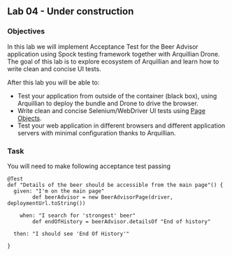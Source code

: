 ## Lab 04 - Under construction

### Objectives

In this lab we will implement Acceptance Test for the Beer Advisor application using Spock testing framework together with Arquillian Drone. The goal of this lab is to explore ecosystem of Arquillian and learn how to write clean and concise UI tests.

After this lab you will be able to:
* Test your application from outside of the container (black box), using Arquillian to deploy the bundle and Drone to drive the browser.
* Write clean and concise Selenium/WebDriver UI tests using [Page Objects](http://code.google.com/p/selenium/wiki/PageObjects).
* Test your web application in different browsers and different application servers with minimal configuration thanks to Arquillian.

### Task

You will need to make following acceptance test passing
	
    @Test
    def "Details of the beer should be accessible from the main page"() {
      given: "I'm on the main page"
        	def beerAdvisor = new BeerAdvisorPage(driver, deploymentUrl.toString())

     	when: "I search for 'strongest' beer"
        	def endOfHistory = beerAdvisor.detailsOf "End of history"

      then: "I should see 'End Of History'"
        	
    }

